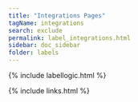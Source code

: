 ```yaml
---
title: "Integrations Pages"
tagName: integrations
search: exclude
permalink: label_integrations.html
sidebar: doc_sidebar
folder: labels
---
```

{% include labellogic.html %}

{% include links.html %}
